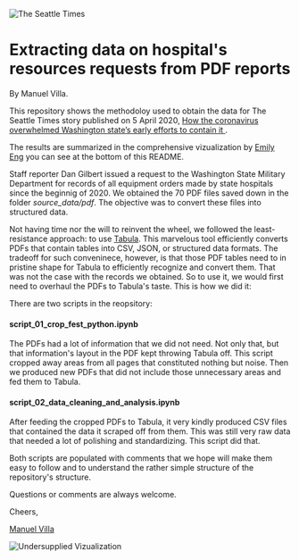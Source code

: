 ![The Seattle Times](https://github.com/seattletimes/hospital_requests_20200324/blob/master/assets/ST_Logo.png)


# Extracting data on hospital's resources requests from PDF reports

By Manuel Villa.

This repository shows the methodoloy used to obtain the data for The Seattle Times story published on 5 April 2020, [How the coronavirus overwhelmed Washington state’s early efforts to contain it ](https://www.seattletimes.com/seattle-news/times-watchdog/lost-battle-how-coronavirus-overwhelmed-washington-states-efforts-to-contain-it/).

The results are summarized in the comprehensive vizualization by [Emily Eng](https://github.com/emilymeng) you can see at the bottom of this README.

Staff reporter Dan Gilbert issued a request to the Washington State Military Department for records of all equipment orders made by state hospitals since the beginnig of 2020. We obtained the 70 PDF files saved down in the folder *source_data/pdf*. The objective was to convert these files into structured data.

Not having time nor the will to reinvent the wheel, we followed the least-resistance approach: to use [Tabula](https://tabula.technology/). This marvelous tool efficiently converts PDFs that contain tables into CSV, JSON, or structured data formats. The tradeoff for such conveninece, however, is that those PDF tables need to in pristine shape for Tabula to efficiently recognize and convert them. That was not the case with the records we obtained. So to use it, we would first need to overhaul the PDFs to Tabula's taste. This is how we did it:

There are two scripts in the reopsitory:

#### script_01_crop_fest_python.ipynb
The PDFs had a lot of information that we did not need. Not only that, but that information's layout in the PDF kept throwing Tabula off. This script cropped away areas from all pages that constituted nothing but noise. Then we produced new PDFs that did not include those unnecessary areas and fed them to Tabula.

#### script_02_data_cleaning_and_analysis.ipynb
After feeding the cropped PDFs to Tabula, it very kindly produced CSV files that contained the data it scraped off from them. This was still very raw data that needed a lot of polishing and standardizing. This script did that.

Both scripts are populated with comments that we hope will make them easy to follow and to understand the rather simple structure of the repository's structure.

Questions or comments are always welcome.

Cheers,

[Manuel Villa](mailto:mvilla@seattletimes.com)





![Undersupplied Vizualization](https://github.com/seattletimes/hospital_requests_20200324/blob/master/assets/Undersupplied_Viz_by_Emily_Eng.png)
